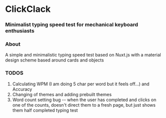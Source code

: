# ClickClack

### Minimalist typing speed test for mechanical keyboard enthusiasts

### About
A simple and minimalistic typing speed test based on Nuxt.js with a material design scheme based around cards and objects

### TODOS
1. Calculating WPM (I am doing 5 char per word but it feels off...) and Accuracy
2. Changing of themes and adding prebuilt themes
3. Word count setting bug -- when the user has completed and clicks on one of the counts, doesn't direct them to a fresh page, but just shows them half completed typing test
